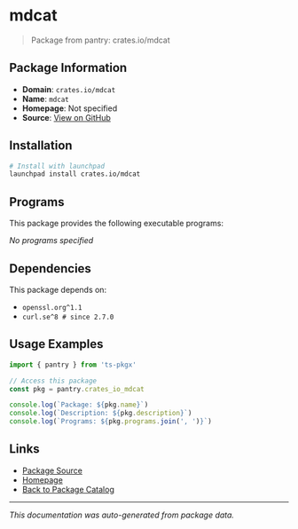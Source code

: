 # mdcat

> Package from pantry: crates.io/mdcat

## Package Information

- **Domain**: `crates.io/mdcat`
- **Name**: `mdcat`
- **Homepage**: Not specified
- **Source**: [View on GitHub](https://github.com/pkgxdev/pantry/tree/main/projects/crates.io/mdcat/package.yml)

## Installation

```bash
# Install with launchpad
launchpad install crates.io/mdcat
```

## Programs

This package provides the following executable programs:

*No programs specified*

## Dependencies

This package depends on:

- `openssl.org^1.1`
- `curl.se^8 # since 2.7.0`

## Usage Examples

```typescript
import { pantry } from 'ts-pkgx'

// Access this package
const pkg = pantry.crates_io_mdcat

console.log(`Package: ${pkg.name}`)
console.log(`Description: ${pkg.description}`)
console.log(`Programs: ${pkg.programs.join(', ')}`)
```

## Links

- [Package Source](https://github.com/pkgxdev/pantry/tree/main/projects/crates.io/mdcat/package.yml)
- [Homepage](#)
- [Back to Package Catalog](../package-catalog.md)

---

*This documentation was auto-generated from package data.*
